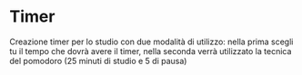 # Timer
Creazione timer per lo studio con due modalità di utilizzo: nella prima scegli tu il tempo che dovrà avere il timer, nella seconda verrà utilizzato la tecnica del pomodoro (25 minuti di studio e 5 di pausa)

